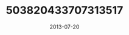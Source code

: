 ---
title: "503820433707313517"
cover: "2013-07-20 10.28.17 503820433707313517_46248401"
photo: "2013-07-20 10.28.17 503820433707313517_46248401"
date: "2013-07-20"
type: "photo"
---